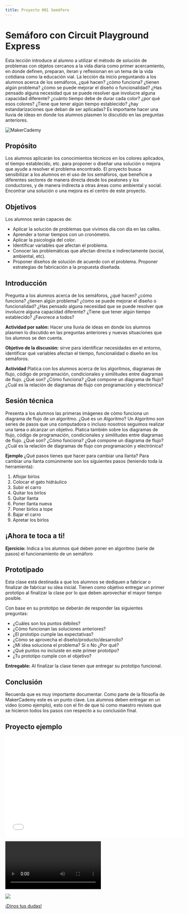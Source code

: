 ```yaml
---
title: Proyecto 001 Semáforo
---
```


# Semáforo con Circuit Playground Express

Esta lección introduce al alumno a utilizar el método de solución de problemas con objetos cercanos a la vida diaria como primer acercamiento, en donde definen, preparan, iteran y reflexionan en un tema de la vida cotidiana como la educación vial. La lección da inicio preguntando a los alumnos acerca de los semáforos, ¿qué hacen? ¿cómo funciona? ¿tienen algún problema? ¿ćomo se puede mejorar el diseño o funcionalidad? ¿Has pensado alguna necesidad que se puede resolver que involucre alguna capacidad diferente? ¿cuánto tiempo debe de durar cada color? ¿por qué esos colores? ¿Tiene que tener algún tiempo establecido? ¿hay estandarizaciones que deban de ser aplicadas? Es importante hacer una lluvia de ideas en donde los alumnos plasmen lo discutido en las preguntas anteriores.

![MakerCademy](https://media.giphy.com/media/dYnpeJQXUUct2U8BAh/giphy.gif?access_token=be806810-44bc-49aa-b092-942d156ae3e0)

## Propósito
Los alumnos aplicarán los conocimientos técnicos en los colores aplicados, el tiempo establecido, etc. para proponer o diseñar una solución  o mejora que ayude a resolver el problema encontrado. El proyecto busca sensibilizar a los alumnos en el uso de los semáforos, que beneficie a diferentes sectores de manera directa desde los peatones y los conductores,  y de manera indirecta a otras áreas como ambiental y social. Encontrar una solución o una mejora es el centro de este proyecto.

## Objetivos
Los alumnos serán capaces de: 
- Aplicar la solución de problemas que vivimos día con día en las calles. 
- Aprender a tomar tiempos con un cronómetro. 
- Aplicar la psicología del color. 
- Identificar variables que afectan el problema. 
- Conocer las problemáticas que afectan directa e indirectamente (social, ambiental, etc). 
- Proponer diseños de solución de acuerdo con el problema. Proponer estrategias de fabricación a la propuesta diseñada.

## Introducción
Pregunta a los alumnos acerca de los semáforos, ¿qué hacen? ¿cómo funciona? ¿tienen algún problema? ¿ćomo se puede mejorar el diseño o funcionalidad? ¿Has pensado alguna necesidad que se puede resolver que involucre alguna capacidad diferente? ¿Tiene que tener algún tiempo establecido? ¿Favorece a todos?

**Actividad por salón:** Hacer una lluvia de ideas en donde los alumnos plasmen lo discutido en las preguntas anteriores y nuevas situaciones que los alumnos se den cuenta.

**Objetivo de la discusión:** sirve para identificar necesidades en el entorno, identificar qué variables afectan el tiempo, funcionalidad o diseño en los semáforos.

**Actividad** Platíca con los alumnos acerca de los algoritmos, diagramas de flujo, código de programación, condicionales y similitudes entre diagramas de flujo. ¿Qué son? ¿Cómo funciona? ¿Qué compone un diagrama de flujo? ¿Cuál es la relación de diagramas de flujo con programación y electrónica?

## Sesión técnica
Presenta a los alumnos las primeras imágenes de cómo funciona un diagrama de flujo de un algoritmo.
¿Qué es un Algoritmo? Un Algoritmo son series de pasos que una computadora o incluso nosotros seguimos realizar una tarea o alcanzar un objetivo.
Platica también sobre los diagramas de flujo, código de programación, condicionales y similitudes entre diagramas de flujo. ¿Qué son? ¿Cómo funciona? ¿Qué compone un diagrama de flujo? ¿Cuál es la relación de diagramas de flujo con programación y electrónica?

**Ejemplo** 
¿Qué pasos tienes que hacer para cambiar una llanta? Para cambiar una llanta comúnmente son los siguientes pasos (teniendo toda la herramienta):
1. Aflojar birlos 
2. Colocar el gato hidráulico 
3. Subir el carro 
4. Quitar los birlos 
5. Quitar llanta 
6. Poner llanta nueva 
7. Poner birlos a tope 
8. Bajar el carro 
9. Apretar los birlos

## ¡Ahora te toca a ti!
**Ejercicio:** Indica a los alumnos qué deben poner en algoritmo (serie de pasos) el funcionamiento de un semáforo

## Prototipado

Esta clase está destinada a que los alumnos se dediquen a fabricar o finalizar de fabricar su idea inicial. Tienen como objetivo entregar un primer prototipo al finalizar la clase por lo que deben aprovechar el mayor tiempo posible.

Con base en su prototipo se deberán de responder las siguientes preguntas:
- ¿Cuáles son los puntos débiles? 
- ¿Cómo funcionan las soluciones anteriores? 
- ¿El prototipo cumple las expectativas? 
- ¿Cómo se aprovecha el diseño/producto/desarrollo? 
- ¿Mi idea soluciona el problema? Si o No ¿Por qué? 
- ¿Qué puntos no incluiste en este primer prototipo? 
- ¿Tu prototipo cumple con el objetivo? 


**Entregable:** Al finalizar la clase tienen que entregar su prototipo funcional.

## Conclusión
Recuerda que es muy importante documentar. Como parte de la filosofía de MakerCademy este es un punto clave. 
Los alumnos deben entregar en un video (como ejemplo), esto con el fin de que tú como maestro revises que se hicieron todos los pasos con respecto a su conclusión final.

## Proyecto ejemplo

<iframe width="560" height="315" src="//www.youtube.com/embed/l0JH4HzO2IU" frameborder="0" allowfullscreen></iframe>

![MakerCademy]({{site.baseurl}}/img/ani_banner.mp4)

<p><a href="https://learn.adafruit.com/circuit-playground-bike-light/overview"><img src="/img/ani_banner.mp4" /></a></p>


<a class="btn btn-primary" target="_blank" href="http://www.makermex.com/forum/makercademy-124"> ¡Dinos tus dudas!</a>
